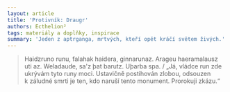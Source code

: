 ```yaml
---
layout: article
title: 'Protivník: Draugr'
authors: Ecthelion²
tags: materiály a doplňky, inspirace
summary: 'Jeden z aptrganga, mrtvých, kteří opět kráčí světem živých.'
---
```


> Haidzruno runu, falahak haidera, ginnarunaz. Arageu haeramalausz uti az. Weladaude, sa'z þat barutz. Uþarba spa. / „Já, vládce run zde ukrývám tyto runy moci. Ustavičně postihován zlobou, odsouzen k záludné smrti je ten, kdo naruší tento monument. Prorokuji zkázu.“ 

